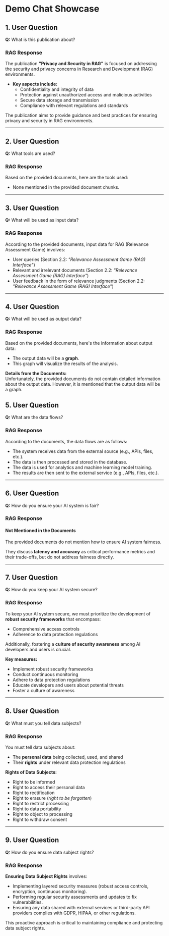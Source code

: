 # Demo Chat Showcase

## 1. User Question

**Q:** What is this publication about?

### RAG Response

The publication **"Privacy and Security in RAG"** is focused on addressing the security and privacy concerns in Research and Development (RAG) environments.

- **Key aspects include:**
  - Confidentiality and integrity of data
  - Protection against unauthorized access and malicious activities
  - Secure data storage and transmission
  - Compliance with relevant regulations and standards

The publication aims to provide guidance and best practices for ensuring privacy and security in RAG environments.

---

## 2. User Question

**Q:** What tools are used?

### RAG Response

Based on the provided documents, here are the tools used:

- None mentioned in the provided document chunks.

---

## 3. User Question

**Q:** What will be used as input data?

### RAG Response

According to the provided documents, input data for RAG (Relevance Assessment Game) involves:

- User queries (Section 2.2: _"Relevance Assessment Game (RAG) Interface"_)
- Relevant and irrelevant documents (Section 2.2: _"Relevance Assessment Game (RAG) Interface"_)
- User feedback in the form of relevance judgments (Section 2.2: _"Relevance Assessment Game (RAG) Interface"_)

---

## 4. User Question

**Q:** What will be used as output data?

### RAG Response

Based on the provided documents, here's the information about output data:

- The output data will be a **graph**.
- This graph will visualize the results of the analysis.

**Details from the Documents:**  
Unfortunately, the provided documents do not contain detailed information about the output data. However, it is mentioned that the output data will be a graph.

## 5. User Question

**Q:** What are the data flows?

### RAG Response

According to the documents, the data flows are as follows:

- The system receives data from the external source (e.g., APIs, files, etc.).
- The data is then processed and stored in the database.
- The data is used for analytics and machine learning model training.
- The results are then sent to the external service (e.g., APIs, files, etc.).

---

## 6. User Question

**Q:** How do you ensure your AI system is fair?

### RAG Response

#### Not Mentioned in the Documents

The provided documents do not mention how to ensure AI system fairness.

They discuss **latency and accuracy** as critical performance metrics and their trade-offs, but do not address fairness directly.

---

## 7. User Question

**Q:** How do you keep your AI system secure?

### RAG Response

To keep your AI system secure, we must prioritize the development of **robust security frameworks** that encompass:

- Comprehensive access controls
- Adherence to data protection regulations

Additionally, fostering a **culture of security awareness** among AI developers and users is crucial.

**Key measures:**

- Implement robust security frameworks
- Conduct continuous monitoring
- Adhere to data protection regulations
- Educate developers and users about potential threats
- Foster a culture of awareness

---

## 8. User Question

**Q:** What must you tell data subjects?

### RAG Response

You must tell data subjects about:

- The **personal data** being collected, used, and shared
- Their **rights** under relevant data protection regulations

**Rights of Data Subjects:**

- Right to be informed
- Right to access their personal data
- Right to rectification
- Right to erasure (_right to be forgotten_)
- Right to restrict processing
- Right to data portability
- Right to object to processing
- Right to withdraw consent

---

## 9. User Question

**Q:** How do you ensure data subject rights?

### RAG Response

**Ensuring Data Subject Rights** involves:

- Implementing layered security measures (robust access controls, encryption, continuous monitoring).
- Performing regular security assessments and updates to fix vulnerabilities.
- Ensuring any data shared with external services or third-party API providers complies with GDPR, HIPAA, or other regulations.

This proactive approach is critical to maintaining compliance and protecting data subject rights.
